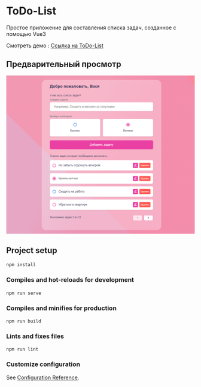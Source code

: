# ToDo-List
Простое приложение для составления списка задач, созданное с помощью Vue3

Смотреть демо : [Ссылка на ToDo-List](https://ndartemka1.github.io/to-do-list/)

## Предварительный просмотр
![prev](/public/img/icons/prev.png)

## Project setup
```
npm install
```

### Compiles and hot-reloads for development
```
npm run serve
```

### Compiles and minifies for production
```
npm run build
```

### Lints and fixes files
```
npm run lint
```

### Customize configuration
See [Configuration Reference](https://cli.vuejs.org/config/).
